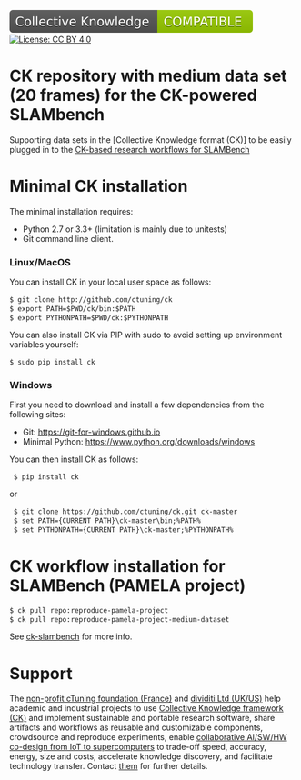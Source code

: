 [![compatibility](https://github.com/ctuning/ck-guide-images/blob/master/ck-compatible.svg)](https://github.com/ctuning/ck)
[![License: CC BY 4.0](https://img.shields.io/badge/License-CC%20BY%204.0-lightgrey.svg)](http://creativecommons.org/licenses/by/4.0/)

CK repository with medium data set (20 frames) for the CK-powered SLAMbench
===========================================================================

Supporting data sets in the [Collective Knowledge format (CK)]
to be easily plugged in to the [CK-based research workflows for SLAMBench](https://github.com/ctuning/reproduce-pamela-project)

Minimal CK installation
=======================

The minimal installation requires:

* Python 2.7 or 3.3+ (limitation is mainly due to unitests)
* Git command line client.

### Linux/MacOS

You can install CK in your local user space as follows:

```
$ git clone http://github.com/ctuning/ck
$ export PATH=$PWD/ck/bin:$PATH
$ export PYTHONPATH=$PWD/ck:$PYTHONPATH
```

You can also install CK via PIP with sudo to avoid setting up environment variables yourself:

```
$ sudo pip install ck
```

### Windows

First you need to download and install a few dependencies from the following sites:

* Git: https://git-for-windows.github.io
* Minimal Python: https://www.python.org/downloads/windows

You can then install CK as follows:
```
 $ pip install ck
```

or


```
 $ git clone https://github.com/ctuning/ck.git ck-master
 $ set PATH={CURRENT PATH}\ck-master\bin;%PATH%
 $ set PYTHONPATH={CURRENT PATH}\ck-master;%PYTHONPATH%
```

CK workflow installation for SLAMBench (PAMELA project)
=======================================================

```
$ ck pull repo:reproduce-pamela-project
$ ck pull repo:reproduce-pamela-project-medium-dataset
```

See [ck-slambench](https://github.com/ctuning/reproduce-pamela-project) for more info.

Support
=======
The [non-profit cTuning foundation (France)](http://cTuning.org)
and [dividiti Ltd (UK/US)](http://dividiti.com)
help academic and industrial projects to use
[Collective Knowledge framework (CK)](http://cKnowledge.org) and implement sustainable
and portable research software, share artifacts and workflows as reusable and
customizable components, crowdsource and reproduce experiments,
enable [collaborative AI/SW/HW co-design from IoT to supercomputers](http://cKnowledge.io)
to trade-off speed, accuracy, energy, size and costs,
accelerate knowledge discovery, and facilitate technology transfer.
Contact [them](mailto:grigori.fursin@ctuning.org;anton@dividiti.com) 
for further details.

